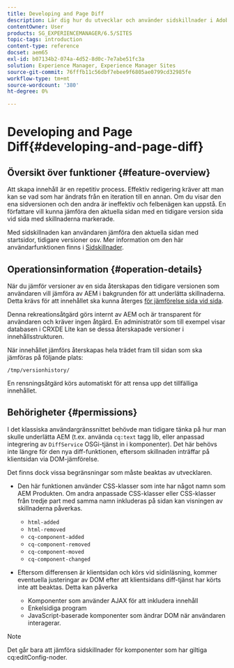 ```yaml
---
title: Developing and Page Diff
description: Lär dig hur du utvecklar och använder sidskillnader i Adobe Experience Manager.
contentOwner: User
products: SG_EXPERIENCEMANAGER/6.5/SITES
topic-tags: introduction
content-type: reference
docset: aem65
exl-id: b07134b2-074a-4d52-8d0c-7e7abe51fc3a
solution: Experience Manager, Experience Manager Sites
source-git-commit: 76fffb11c56dbf7ebee9f6805ae0799cd32985fe
workflow-type: tm+mt
source-wordcount: '380'
ht-degree: 0%

---
```


# Developing and Page Diff{#developing-and-page-diff}

## Översikt över funktioner {#feature-overview}

Att skapa innehåll är en repetitiv process. Effektiv redigering kräver att man kan se vad som har ändrats från en iteration till en annan. Om du visar den ena sidversionen och den andra är ineffektiv och felbenägen kan uppstå. En författare vill kunna jämföra den aktuella sidan med en tidigare version sida vid sida med skillnaderna markerade.

Med sidskillnaden kan användaren jämföra den aktuella sidan med startsidor, tidigare versioner osv. Mer information om den här användarfunktionen finns i [Sidskillnader](/help/sites-authoring/page-diff.md).

## Operationsinformation {#operation-details}

När du jämför versioner av en sida återskapas den tidigare versionen som användaren vill jämföra av AEM i bakgrunden för att underlätta skillnaderna. Detta krävs för att innehållet ska kunna återges [för jämförelse sida vid sida](/help/sites-developing/pagediff.md#operation-details).

Denna rekreationsåtgärd görs internt av AEM och är transparent för användaren och kräver ingen åtgärd. En administratör som till exempel visar databasen i CRXDE Lite kan se dessa återskapade versioner i innehållsstrukturen.

När innehållet jämförs återskapas hela trädet fram till sidan som ska jämföras på följande plats:

`/tmp/versionhistory/`

En rensningsåtgärd körs automatiskt för att rensa upp det tillfälliga innehållet.

## Behörigheter {#permissions}

I det klassiska användargränssnittet behövde man tidigare tänka på hur man skulle underlätta AEM (t.ex. använda `cq:text` tagg lib, eller anpassad integrering av `DiffService` OSGi-tjänst in i komponenter). Det här behövs inte längre för den nya diff-funktionen, eftersom skillnaden inträffar på klientsidan via DOM-jämförelse.

Det finns dock vissa begränsningar som måste beaktas av utvecklaren.

* Den här funktionen använder CSS-klasser som inte har något namn som AEM Produkten. Om andra anpassade CSS-klasser eller CSS-klasser från tredje part med samma namn inkluderas på sidan kan visningen av skillnaderna påverkas.

   * `html-added`
   * `html-removed`
   * `cq-component-added`
   * `cq-component-removed`
   * `cq-component-moved`
   * `cq-component-changed`

* Eftersom differensen är klientsidan och körs vid sidinläsning, kommer eventuella justeringar av DOM efter att klientsidans diff-tjänst har körts inte att beaktas. Detta kan påverka

   * Komponenter som använder AJAX för att inkludera innehåll
   * Enkelsidiga program
   * JavaScript-baserade komponenter som ändrar DOM när användaren interagerar.

>[!NOTE]
>
>Det går bara att jämföra sidskillnader för komponenter som har giltiga cq:editConfig-noder.
